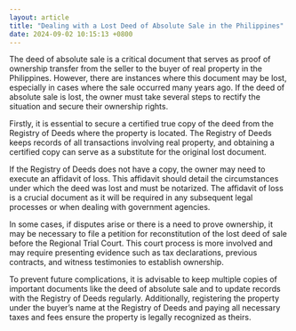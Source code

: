 ```yaml
---
layout: article
title: "Dealing with a Lost Deed of Absolute Sale in the Philippines"
date: 2024-09-02 10:15:13 +0800
---
```


<p>The deed of absolute sale is a critical document that serves as proof of ownership transfer from the seller to the buyer of real property in the Philippines. However, there are instances where this document may be lost, especially in cases where the sale occurred many years ago. If the deed of absolute sale is lost, the owner must take several steps to rectify the situation and secure their ownership rights.</p><p>Firstly, it is essential to secure a certified true copy of the deed from the Registry of Deeds where the property is located. The Registry of Deeds keeps records of all transactions involving real property, and obtaining a certified copy can serve as a substitute for the original lost document.</p><p>If the Registry of Deeds does not have a copy, the owner may need to execute an affidavit of loss. This affidavit should detail the circumstances under which the deed was lost and must be notarized. The affidavit of loss is a crucial document as it will be required in any subsequent legal processes or when dealing with government agencies.</p><p>In some cases, if disputes arise or there is a need to prove ownership, it may be necessary to file a petition for reconstitution of the lost deed of sale before the Regional Trial Court. This court process is more involved and may require presenting evidence such as tax declarations, previous contracts, and witness testimonies to establish ownership.</p><p>To prevent future complications, it is advisable to keep multiple copies of important documents like the deed of absolute sale and to update records with the Registry of Deeds regularly. Additionally, registering the property under the buyer’s name at the Registry of Deeds and paying all necessary taxes and fees ensure the property is legally recognized as theirs.</p>